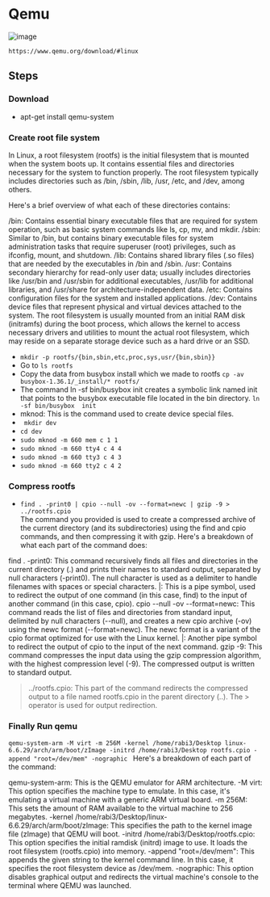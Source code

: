 # Qemu 
![image](https://github.com/Rabie45/Embedded-Linux/assets/76526170/e0b7e9a2-9ff7-4af2-97b4-e89942781041)

``` https://www.qemu.org/download/#linux ```
## Steps
### Download
  - apt-get install qemu-system 
### Create root file system
In Linux, a root filesystem (rootfs) is the initial filesystem that is mounted when the system boots up. It contains essential files and directories necessary for the system to function properly. The root filesystem typically includes directories such as /bin, /sbin, /lib, /usr, /etc, and /dev, among others.

Here's a brief overview of what each of these directories contains:

/bin: Contains essential binary executable files that are required for system operation, such as basic system commands like ls, cp, mv, and mkdir.
/sbin: Similar to /bin, but contains binary executable files for system administration tasks that require superuser (root) privileges, such as ifconfig, mount, and shutdown.
/lib: Contains shared library files (.so files) that are needed by the executables in /bin and /sbin.
/usr: Contains secondary hierarchy for read-only user data; usually includes directories like /usr/bin and /usr/sbin for additional executables, /usr/lib for additional libraries, and /usr/share for architecture-independent data.
/etc: Contains configuration files for the system and installed applications.
/dev: Contains device files that represent physical and virtual devices attached to the system.
The root filesystem is usually mounted from an initial RAM disk (initramfs) during the boot process, which allows the kernel to access necessary drivers and utilities to mount the actual root filesystem, which may reside on a separate storage device such as a hard drive or an SSD.

  - ```mkdir -p rootfs/{bin,sbin,etc,proc,sys,usr/{bin,sbin}}```
  - Go to  ```ls rootfs```
  - Copy the data from busybox install which we made to rootfs ```cp -av busybox-1.36.1/_install/* rootfs/ ```
  - The command ln -sf bin/busybox init creates a symbolic link named init that points to the busybox executable file located in the bin directory. ```ln -sf bin/busybox  init  ```
  - mknod: This is the command used to create device special files.
  - ``` mkdir dev```
  - ```cd dev```
  - ```sudo mknod -m 660 mem c 1 1```
  - ```sudo mknod -m 660 tty4 c 4 4 ```
  - ```sudo mknod -m 660 tty3 c 4 3 ```
  - ```sudo mknod -m 660 tty2 c 4 2 ```

### Compress rootfs
  - ```find . -print0 | cpio --null -ov --format=newc | gzip -9 > ../rootfs.cpio```   
The command you provided is used to create a compressed archive of the current directory (and its subdirectories) using the find and cpio commands, and then compressing it with gzip. Here's a breakdown of what each part of the command does:

find . -print0: This command recursively finds all files and directories in the current directory (.) and prints their names to standard output, separated by null characters (-print0). The null character is used as a delimiter to handle filenames with spaces or special characters.
|: This is a pipe symbol, used to redirect the output of one command (in this case, find) to the input of another command (in this case, cpio).
cpio --null -ov --format=newc: This command reads the list of files and directories from standard input, delimited by null characters (--null), and creates a new cpio archive (-ov) using the newc format (--format=newc). The newc format is a variant of the cpio format optimized for use with the Linux kernel.
|: Another pipe symbol to redirect the output of cpio to the input of the next command.
gzip -9: This command compresses the input data using the gzip compression algorithm, with the highest compression level (-9). The compressed output is written to standard output.
> ../rootfs.cpio: This part of the command redirects the compressed output to a file named rootfs.cpio in the parent directory (..). The > operator is used for output redirection.

### Finally Run qemu
```qemu-system-arm -M virt -m 256M -kernel /home/rabi3/Desktop linux-6.6.29/arch/arm/boot/zImage -initrd /home/rabi3/Desktop rootfs.cpio -append "root=/dev/mem" -nographic ```
Here's a breakdown of each part of the command:

qemu-system-arm: This is the QEMU emulator for ARM architecture.
-M virt: This option specifies the machine type to emulate. In this case, it's emulating a virtual machine with a generic ARM virtual board.
-m 256M: This sets the amount of RAM available to the virtual machine to 256 megabytes.
-kernel /home/rabi3/Desktop/linux-6.6.29/arch/arm/boot/zImage: This specifies the path to the kernel image file (zImage) that QEMU will boot.
-initrd /home/rabi3/Desktop/rootfs.cpio: This option specifies the initial ramdisk (initrd) image to use. It loads the root filesystem (rootfs.cpio) into memory.
-append "root=/dev/mem": This appends the given string to the kernel command line. In this case, it specifies the root filesystem device as /dev/mem.
-nographic: This option disables graphical output and redirects the virtual machine's console to the terminal where QEMU was launched.

